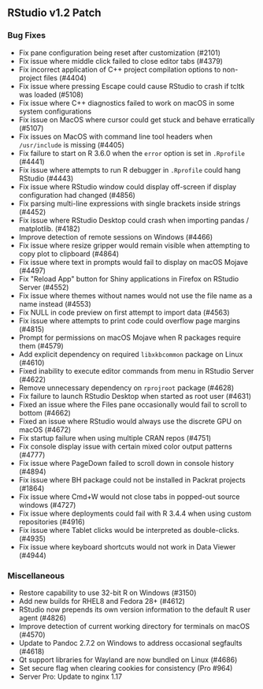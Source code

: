 
## RStudio v1.2 Patch

### Bug Fixes

- Fix pane configuration being reset after customization (#2101)
- Fix issue where middle click failed to close editor tabs (#4379)
- Fix incorrect application of C++ project compilation options to non-project files (#4404)
- Fix issue where pressing Escape could cause RStudio to crash if tcltk was loaded (#5108)
- Fix issue where C++ diagnostics failed to work on macOS in some system configurations
- Fix issue on MacOS where cursor could get stuck and behave erratically (#5107)
- Fix issues on MacOS with command line tool headers when `/usr/include` is missing (#4405)
- Fix failure to start on R 3.6.0 when the `error` option is set in `.Rprofile` (#4441)
- Fix issue where attempts to run R debugger in `.Rprofile` could hang RStudio (#4443)
- Fix issue where RStudio window could display off-screen if display configuration had changed (#4856)
- Fix parsing multi-line expressions with single brackets inside strings (#4452)
- Fix issue where RStudio Desktop could crash when importing pandas / matplotlib. (#4182)
- Improve detection of remote sessions on Windows (#4466)
- Fix issue where resize gripper would remain visible when attempting to copy plot to clipboard (#4864)
- Fix issue where text in prompts would fail to display on macOS Mojave (#4497)
- Fix "Reload App" button for Shiny applications in Firefox on RStudio Server (#4552)
- Fix issue where themes without names would not use the file name as a name instead (#4553)
- Fix NULL in code preview on first attempt to import data (#4563)
- Fix issue where attempts to print code could overflow page margins (#4815)
- Prompt for permissions on macOS Mojave when R packages require them (#4579)
- Add explicit dependency on required `libxkbcommon` package on Linux (#4610)
- Fixed inability to execute editor commands from menu in RStudio Server (#4622)
- Remove unnecessary dependency on `rprojroot` package (#4628)
- Fix failure to launch RStudio Desktop when started as root user (#4631)
- Fixed an issue where the Files pane occasionally would fail to scroll to bottom (#4662)
- Fixed an issue where RStudio would always use the discrete GPU on macOS (#4672)
- Fix startup failure when using multiple CRAN repos (#4751)
- Fix console display issue with certain mixed color output patterns (#4777)
- Fix issue where PageDown failed to scroll down in console history (#4894)
- Fix issue where BH package could not be installed in Packrat projects (#1864)
- Fix issue where Cmd+W would not close tabs in popped-out source windows (#4727)
- Fix issue where deployments could fail with R 3.4.4 when using custom repositories (#4916)
- Fix issue where Tablet clicks would be interpreted as double-clicks. (#4935)
- Fix issue where keyboard shortcuts would not work in Data Viewer (#4944)

### Miscellaneous

- Restore capability to use 32-bit R on Windows (#3150)
- Add new builds for RHEL8 and Fedora 28+ (#4612)
- RStudio now prepends its own version information to the default R user agent (#4826)
- Improve detection of current working directory for terminals on macOS (#4570)
- Update to Pandoc 2.7.2 on Windows to address occasional segfaults (#4618)
- Qt support libraries for Wayland are now bundled on Linux (#4686)
- Set secure flag when clearing cookies for consistency (Pro #964)
- Server Pro: Update to nginx 1.17 

